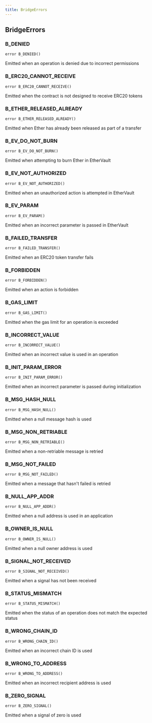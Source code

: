 ```yaml
---
title: BridgeErrors
---
```


## BridgeErrors

### B_DENIED

```solidity
error B_DENIED()
```

Emitted when an operation is denied due to incorrect permissions

### B_ERC20_CANNOT_RECEIVE

```solidity
error B_ERC20_CANNOT_RECEIVE()
```

Emitted when the contract is not designed to receive ERC20 tokens

### B_ETHER_RELEASED_ALREADY

```solidity
error B_ETHER_RELEASED_ALREADY()
```

Emitted when Ether has already been released as part of a transfer

### B_EV_DO_NOT_BURN

```solidity
error B_EV_DO_NOT_BURN()
```

Emitted when attempting to burn Ether in EtherVault

### B_EV_NOT_AUTHORIZED

```solidity
error B_EV_NOT_AUTHORIZED()
```

Emitted when an unauthorized action is attempted in EtherVault

### B_EV_PARAM

```solidity
error B_EV_PARAM()
```

Emitted when an incorrect parameter is passed in EtherVault

### B_FAILED_TRANSFER

```solidity
error B_FAILED_TRANSFER()
```

Emitted when an ERC20 token transfer fails

### B_FORBIDDEN

```solidity
error B_FORBIDDEN()
```

Emitted when an action is forbidden

### B_GAS_LIMIT

```solidity
error B_GAS_LIMIT()
```

Emitted when the gas limit for an operation is exceeded

### B_INCORRECT_VALUE

```solidity
error B_INCORRECT_VALUE()
```

Emitted when an incorrect value is used in an operation

### B_INIT_PARAM_ERROR

```solidity
error B_INIT_PARAM_ERROR()
```

Emitted when an incorrect parameter is passed during initialization

### B_MSG_HASH_NULL

```solidity
error B_MSG_HASH_NULL()
```

Emitted when a null message hash is used

### B_MSG_NON_RETRIABLE

```solidity
error B_MSG_NON_RETRIABLE()
```

Emitted when a non-retriable message is retried

### B_MSG_NOT_FAILED

```solidity
error B_MSG_NOT_FAILED()
```

Emitted when a message that hasn't failed is retried

### B_NULL_APP_ADDR

```solidity
error B_NULL_APP_ADDR()
```

Emitted when a null address is used in an application

### B_OWNER_IS_NULL

```solidity
error B_OWNER_IS_NULL()
```

Emitted when a null owner address is used

### B_SIGNAL_NOT_RECEIVED

```solidity
error B_SIGNAL_NOT_RECEIVED()
```

Emitted when a signal has not been received

### B_STATUS_MISMATCH

```solidity
error B_STATUS_MISMATCH()
```

Emitted when the status of an operation does not match the expected
status

### B_WRONG_CHAIN_ID

```solidity
error B_WRONG_CHAIN_ID()
```

Emitted when an incorrect chain ID is used

### B_WRONG_TO_ADDRESS

```solidity
error B_WRONG_TO_ADDRESS()
```

Emitted when an incorrect recipient address is used

### B_ZERO_SIGNAL

```solidity
error B_ZERO_SIGNAL()
```

Emitted when a signal of zero is used

